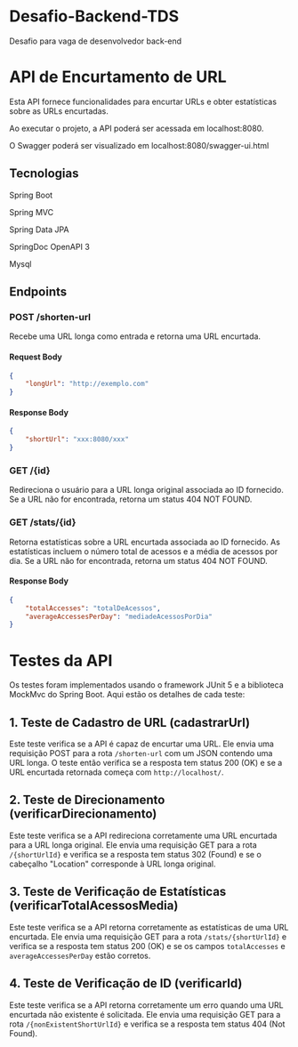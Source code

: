 # Desafio-Backend-TDS
Desafio para vaga de desenvolvedor back-end

# API de Encurtamento de URL

Esta API fornece funcionalidades para encurtar URLs e obter estatísticas sobre as URLs encurtadas.

Ao executar o projeto, a API poderá ser acessada em localhost:8080.

O Swagger poderá ser visualizado em localhost:8080/swagger-ui.html

## Tecnologias
Spring Boot

Spring MVC

Spring Data JPA

SpringDoc OpenAPI 3

Mysql


## Endpoints

### POST /shorten-url

Recebe uma URL longa como entrada e retorna uma URL encurtada.

#### Request Body

```json
{
    "longUrl": "http://exemplo.com"
}
```
#### Response Body


```json
{
    "shortUrl": "xxx:8080/xxx"
}
```

### GET /{id}

Redireciona o usuário para a URL longa original associada ao ID fornecido. Se a URL não for encontrada, retorna um status 404 NOT FOUND.

### GET  /stats/{id}

Retorna estatísticas sobre a URL encurtada associada ao ID fornecido. As estatísticas incluem o número total de acessos e a média de acessos por dia. Se a URL não for encontrada, retorna um status 404 NOT FOUND.

#### Response Body

```json
{
    "totalAccesses": "totalDeAcessos",
    "averageAccessesPerDay": "mediadeAcessosPorDia"
}
```

# Testes da API

Os testes foram implementados usando o framework JUnit 5 e a biblioteca MockMvc do Spring Boot. Aqui estão os detalhes de cada teste:

## 1. Teste de Cadastro de URL (cadastrarUrl)

Este teste verifica se a API é capaz de encurtar uma URL. Ele envia uma requisição POST para a rota `/shorten-url` com um JSON contendo uma URL longa. O teste então verifica se a resposta tem status 200 (OK) e se a URL encurtada retornada começa com `http://localhost/`.

## 2. Teste de Direcionamento (verificarDirecionamento)

Este teste verifica se a API redireciona corretamente uma URL encurtada para a URL longa original. Ele envia uma requisição GET para a rota `/{shortUrlId}` e verifica se a resposta tem status 302 (Found) e se o cabeçalho "Location" corresponde à URL longa original.

## 3. Teste de Verificação de Estatísticas (verificarTotalAcessosMedia)

Este teste verifica se a API retorna corretamente as estatísticas de uma URL encurtada. Ele envia uma requisição GET para a rota `/stats/{shortUrlId}` e verifica se a resposta tem status 200 (OK) e se os campos `totalAccesses` e `averageAccessesPerDay` estão corretos.

## 4. Teste de Verificação de ID (verificarId)

Este teste verifica se a API retorna corretamente um erro quando uma URL encurtada não existente é solicitada. Ele envia uma requisição GET para a rota `/{nonExistentShortUrlId}` e verifica se a resposta tem status 404 (Not Found).



